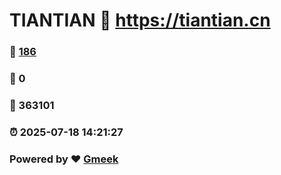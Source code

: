 # TIANTIAN :link: https://tiantian.cn 
### :page_facing_up: [186](https://tiantian.cn/tag.html) 
### :speech_balloon: 0 
### :hibiscus: 363101 
### :alarm_clock: 2025-07-18 14:21:27 
### Powered by :heart: [Gmeek](https://github.com/Meekdai/Gmeek)
